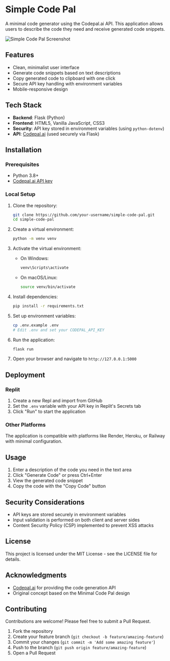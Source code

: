 # Simple Code Pal

A minimal code generator using the Codepal.ai API. This application allows users to describe the code they need and receive generated code snippets.

![Simple Code Pal Screenshot](https://via.placeholder.com/800x450.png?text=Simple+Code+Pal+Screenshot)

## Features

- Clean, minimalist user interface
- Generate code snippets based on text descriptions
- Copy generated code to clipboard with one click
- Secure API key handling with environment variables
- Mobile-responsive design

## Tech Stack

- **Backend**: Flask (Python)
- **Frontend**: HTML5, Vanilla JavaScript, CSS3
- **Security**: API key stored in environment variables (using `python-dotenv`)
- **API**: [Codepal.ai](https://codepal.ai) (used securely via Flask)

## Installation

### Prerequisites

- Python 3.8+
- [Codepal.ai API key](https://codepal.ai)

### Local Setup

1. Clone the repository:
   ```bash
   git clone https://github.com/your-username/simple-code-pal.git
   cd simple-code-pal
   ```

2. Create a virtual environment:
   ```bash
   python -m venv venv
   ```

3. Activate the virtual environment:
   - On Windows:
     ```bash
     venv\Scripts\activate
     ```
   - On macOS/Linux:
     ```bash
     source venv/bin/activate
     ```

4. Install dependencies:
   ```bash
   pip install -r requirements.txt
   ```

5. Set up environment variables:
   ```bash
   cp .env.example .env
   # Edit .env and set your CODEPAL_API_KEY
   ```

6. Run the application:
   ```bash
   flask run
   ```

7. Open your browser and navigate to `http://127.0.0.1:5000`

## Deployment

### Replit

1. Create a new Repl and import from GitHub
2. Set the `.env` variable with your API key in Replit's Secrets tab
3. Click "Run" to start the application

### Other Platforms

The application is compatible with platforms like Render, Heroku, or Railway with minimal configuration.

## Usage

1. Enter a description of the code you need in the text area
2. Click "Generate Code" or press Ctrl+Enter
3. View the generated code snippet
4. Copy the code with the "Copy Code" button

## Security Considerations

- API keys are stored securely in environment variables
- Input validation is performed on both client and server sides
- Content Security Policy (CSP) implemented to prevent XSS attacks

## License

This project is licensed under the MIT License - see the LICENSE file for details.

## Acknowledgments

- [Codepal.ai](https://codepal.ai) for providing the code generation API
- Original concept based on the Minimal Code Pal design

## Contributing

Contributions are welcome! Please feel free to submit a Pull Request.

1. Fork the repository
2. Create your feature branch (`git checkout -b feature/amazing-feature`)
3. Commit your changes (`git commit -m 'Add some amazing feature'`)
4. Push to the branch (`git push origin feature/amazing-feature`)
5. Open a Pull Request
